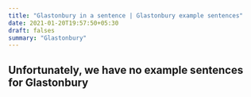 ```yaml
---
title: "Glastonbury in a sentence | Glastonbury example sentences"
date: 2021-01-20T19:57:50+05:30
draft: falses
summary: "Glastonbury"
---
```

## Unfortunately, we have no example sentences for Glastonbury                 
